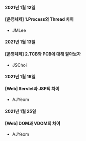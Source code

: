 
#### 2021년 1월 12일 
#### [운영체제] 1.Process와 Thread 차이
- JMLee

#### 2021년 1월 13일 
#### [운영체제] 2.TCB와 PCB에 대해 알아보자
- JSChoi

#### 2021년 1월 18일
#### [Web] Servlet과 JSP의 차이
- AJYeom

#### 2021년 1월 25일
#### [Web] DOM과 VDOM의 차이
- AJYeom


